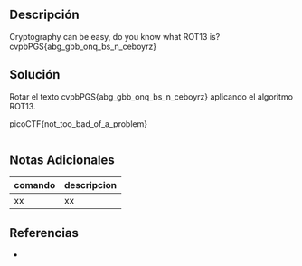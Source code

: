 ## Descripción
Cryptography can be easy, do you know what ROT13 is? cvpbPGS{abg_gbb_onq_bs_n_ceboyrz}


## Solución
Rotar el texto cvpbPGS{abg_gbb_onq_bs_n_ceboyrz} aplicando el algoritmo ROT13.

picoCTF{not_too_bad_of_a_problem}


```bash
```

## Notas Adicionales
|comando|descripcion|
|---|---|
|xx|xx|

## Referencias
- []()
